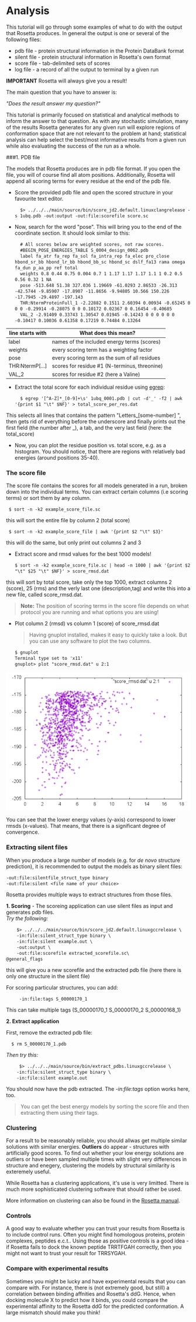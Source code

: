 # Analysis
This tutorial will go through some examples of what to do with the output that Rosetta produces. In general the output is one or several of the following files:

* pdb file - protein structural information in the Protein DataBank format
* silent file - protein structural information in Rosetta's own format
* score file - tab-delimited sets of scores
* log file - a record of all the output to terminal by a given run

**IMPORTANT**  Rosetta will always give you a result!

The main question that you have to answer is: 

*"Does the result answer my question?"*

This tutorial is primarily focused on statistical and analytical methods to inform the answer to that question. As with any stochastic simulation, many of the results Rosetta generates for any given run will explore regions of conformation space that are not relevant to the problem at hand; statistical analysis can help select the best/most informative results from a given run while also evaluating the success of the run as a whole.

###1. PDB file

The models that Rosetta produces are in pdb file format. If you open the file, you will of course find all atom positions. Additionally, Rosetta will append all scoring terms for every residue at the end of the pdb file.

* Score the provided pdb file and open the scored structure in your favourite text editor.

        $> ../../../main/source/bin/score_jd2.default.linuxclangrelease -s 1ubq.pdb -out:output -out:file:scorefile score.sc
    
* Now, search for the word "pose". This will bring you to the end of the coordinate section. It should look similar to this:

        # All scores below are weighted scores, not raw scores.
        #BEGIN_POSE_ENERGIES_TABLE S_0004_design_0062.pdb
        label fa_atr fa_rep fa_sol fa_intra_rep fa_elec pro_close hbond_sr_bb hbond_lr_bb hbond_bb_sc hbond_sc dslf_fa13 rama omega fa_dun p_aa_pp ref total
        weights 0.8 0.44 0.75 0.004 0.7 1 1.17 1.17 1.17 1.1 1 0.2 0.5 0.56 0.32 1 NA
        pose -513.648 51.38 327.036 1.19669 -61.0293 2.86533 -26.313 -42.5744 -9.85907 -17.8907 -11.8656 -9.94805 10.566 150.226 -17.7945 -29.4897 -197.143
        THR:NtermProteinFull_1 -2.22882 0.1511 2.60394 0.00934 -0.65245 0 0 0 -0.29914 -0.28075 0 0 0.10172 0.02367 0 0.16454 -0.40685 
        VAL_2 -2.91409 0.33743 1.30547 0.01945 -0.14243 0 0 0 0 0 0 -0.10417 0.10036 0.61358 0.17219 0.74484 0.13264
        
    
 
 |  line starts with     | What does this mean? |
 |--------|--------------------------------------------|  
 | label | names of the included energy terms (scores) |
 | weights | every scoring term has a weighting factor |
 | pose    | every scoring term as the sum of all residues |
 | THR:NtermP[...] | scores for residue #1 (N-terminus, threonine)   |
 | VAL_2 | scores for residue #2 (here a Valine)
 
* Extract the total score for each individual residue using [egrep](http://www.cs.columbia.edu/~tal/3261/fall07/handout/egrep_mini-tutorial.htm):  

        $ egrep '[^A-Z]*_[0-9]+\s' 1ubq_0001.pdb | cut -d'_' -f2 | awk '{print $1 "\t" $NF}' > total_score_per_res.dat   
 This selects all lines that contains the pattern "Letters_[some-number] ", then gets rid of everything before the underscore and finally prints out the first field (the number after _), a tab, and the very last field (here: the total_score)

* Now, you can plot the residue position vs. total score, e.g. as a histogram. You should notice, that there are regions with relatively bad energies (around positions 35-40). 

### The score file
The score file contains the scores for all models generated in a run, broken down into the individual terms. You can extract certain columns (i.e scoring terms) or sort them by any column.

     $ sort -n -k2 example_score_file.sc
   this will sort the entire file by column 2 (total score)
   
   	 $ sort -n -k2 example_score_file | awk '{print $2 "\t" $3}'
   this will do the same, but only print out columns 2 and 3
  
  * Extract score and rmsd values for the best 1000 models!   
           
        $ sort -n -k2 example_score_file.sc | head -n 1000 | awk '{print $2 "\t" $25 "\t" $NF}' > score_rmsd.dat
  this will sort by total score, take only the top 1000, extract columns 2 (score), 25 (rms) and the verly last one (description,tag) and write this into a new file, called score_rmsd.dat.
  > **Note:** The position of scoring terms in the score file depends on what protocol you are running and what options you are using!
  
  * Plot column 2 (rmsd) vs column 1 (score) of score_rmsd.dat
  	> Having gnuplot installed, makes it easy to quickly take a look. But you can use any software to plot the two columns.
  	  
  	    $ gnuplot
  	    Terminal type set to 'x11'   
        gnuplot> plot "score_rmsd.dat" u 2:1 
  	
  ![](analysis_plot.png)
  
   You can see that the lower energy values (y-axis) correspond to lower rmsds (x-values). That means, that there is a significant degree of convergence. 
 
### Extracting silent files
When you produce a large number of models (e.g. for *de novo* structure prediction), it is recommended to output the models as binary silent files:

    -out:file:silentfile_struct_type binary
    -out:file:silent <file name of your choice>
    
Rosetta provides multiple ways to extract structures from those files.

**1. Scoring** - The scoreing application can use silent files as input and generates pdb files.  
*Try the following:*

        $> ../../../main/source/bin/score_jd2.default.linuxgccrelease \
        -in:file:silent_struct_type binary \
        -in:file:silent example.out \
        -out:output \
        -out:file:scorefile extracted_scorefile.sc\
	@general_flags
        
   this will give you a new scorefile and the extracted pdb file (here there is only one structure in the silent file)
   
   For scoring particular structures, you can add:
   
         -in:file:tags S_00000170_1

This can take multiple tags (S\_00000170\_1 S\_00000170\_2 S\_00000168\_1)  
  
 **2. Extract application**
 
 First, remove the extracted pdb file:
   
      $ rm S_00000170_1.pdb 
 
 *Then try this:*
 
         $> ../../../main/source/bin/extract_pdbs.linuxgccrelease \
        -in:file:silent_struct_type binary \
        -in:file:silent example.out
 
 You should now have the pdb extracted. The *-in:file:tags* option works here, too.
 
> You can get the best energy models by sorting the score file and  then extracting them using their tags.

### Clustering

For a result to be reasonably reliable, you should allwas get multiple similar solutions with similar energies. **Outliers** do appear - structures with artificially good scores. To find out whether your low energy solutions are outliers or have been sampled multiple times with slight very differences in structure and enegery, clustering the models by structural similarity is exteremely useful.

While Rosetta has a clustering applications, it's use is very limitted. There is much more sophisticated clustering software that should rather be used.

More information on clustering can also be found in the [Rosetta manual](https://www.rosettacommons.org/docs/latest/getting_started/Analyzing-Results).

### Controls
A good way to evaluate whether you can trust your results from Rosetta is to include control runs. Often you might find homologous proteins, protein complexes, peptides e.c.t.. Using those as positive controls is a good idea - if Rosetta fails to dock the known peptide TRRTFGAH correctly, then you might not want to trust your result for TRRSYGAH. 

### Compare with experimental results
Sometimes you might be lucky and have experimental results that you can compare with. For instance, there is (not extremely good, but still) a correlation between binding affnities and Rosetta's ddG. Hence, when docking molecule X to predict how it binds, you could compare the experimental affinity to the Rosetta ddG for the predicted conformation. A large mismatch should make you think!
 
